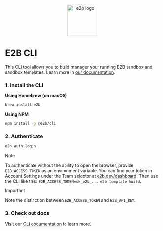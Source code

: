 <p align="center">
  <img width="100" src="https://raw.githubusercontent.com/e2b-dev/E2B/refs/heads/main/readme-assets/logo-circle.png" alt="e2b logo">
</p>

# E2B CLI

This CLI tool allows you to build manager your running E2B sandbox and sandbox templates. Learn more in [our documentation](https://e2b.dev/docs).

### 1. Install the CLI

**Using Homebrew (on macOS)**

```bash
brew install e2b
```

**Using NPM**

```bash
npm install -g @e2b/cli
```

### 2. Authenticate

```bash
e2b auth login
```

> [!NOTE]
> To authenticate without the ability to open the browser, provide
> `E2B_ACCESS_TOKEN` as an environment variable. You can find your token
> in Account Settings under the Team selector at [e2b.dev/dashboard](https://e2b.dev/dashboard). Then use the CLI like this:
> `E2B_ACCESS_TOKEN=sk_e2b_... e2b template build`.

> [!IMPORTANT]  
> Note the distinction between `E2B_ACCESS_TOKEN` and `E2B_API_KEY`.

### 3. Check out docs

Visit our [CLI documentation](https://e2b.dev/docs) to learn more.
